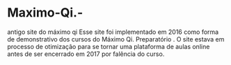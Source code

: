 # Maximo-Qi.-
antigo site do máximo qi
Esse site foi implementado em 2016 como forma de demonstrativo dos cursos  do Máximo Qi. Preparatório .
O site estava em processo de otimização para se tornar  uma  plataforma de aulas online antes de ser encerrado em 2017 por falência do curso. 
